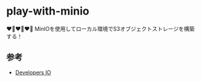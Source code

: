 # play-with-minio

❤️‍🔥❤️‍🔥❤️‍🔥 MinIOを使用してローカル環境でS3オブジェクトストレージを構築する！  

## 参考

- [Developers IO](https://dev.classmethod.jp/articles/minio-docker-compose/)
